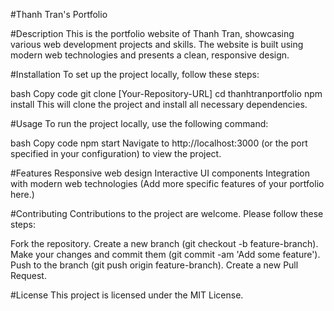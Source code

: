#Thanh Tran's Portfolio

#Description
This is the portfolio website of Thanh Tran, showcasing various web development projects and skills. The website is built using modern web technologies and presents a clean, responsive design.

#Installation
To set up the project locally, follow these steps:

bash
Copy code
git clone [Your-Repository-URL]
cd thanhtranportfolio
npm install
This will clone the project and install all necessary dependencies.

#Usage
To run the project locally, use the following command:

bash
Copy code
npm start
Navigate to http://localhost:3000 (or the port specified in your configuration) to view the project.

#Features
Responsive web design
Interactive UI components
Integration with modern web technologies
(Add more specific features of your portfolio here.)

#Contributing
Contributions to the project are welcome. Please follow these steps:

Fork the repository.
Create a new branch (git checkout -b feature-branch).
Make your changes and commit them (git commit -am 'Add some feature').
Push to the branch (git push origin feature-branch).
Create a new Pull Request.

#License
This project is licensed under the MIT License.
